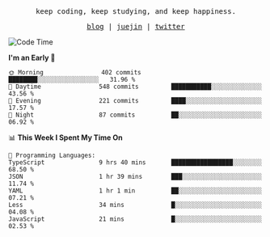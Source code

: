 <p align="center">
  <samp>
    <span>keep coding, keep studying, and keep happiness.</span>
  </samp>
</p>

<p align="center">
  <samp>
    <a href="https://deweyou.me">blog</a>  |
    <a href="https://juejin.cn/user/4309700183594366">juejin</a> |
    <a href="https://twitter.com/ouduidui">twitter</a>
  </samp>
</p>

<!--START_SECTION:waka-->
![Code Time](http://img.shields.io/badge/Code%20Time-5%2C238%20hrs%209%20mins-blue)

**I'm an Early 🐤** 

```text
🌞 Morning                402 commits         ████████░░░░░░░░░░░░░░░░░   31.96 % 
🌆 Daytime                548 commits         ███████████░░░░░░░░░░░░░░   43.56 % 
🌃 Evening                221 commits         ████░░░░░░░░░░░░░░░░░░░░░   17.57 % 
🌙 Night                  87 commits          ██░░░░░░░░░░░░░░░░░░░░░░░   06.92 % 
```


📊 **This Week I Spent My Time On** 

```text
💬 Programming Languages: 
TypeScript               9 hrs 40 mins       █████████████████░░░░░░░░   68.50 % 
JSON                     1 hr 39 mins        ███░░░░░░░░░░░░░░░░░░░░░░   11.74 % 
YAML                     1 hr 1 min          ██░░░░░░░░░░░░░░░░░░░░░░░   07.21 % 
Less                     34 mins             █░░░░░░░░░░░░░░░░░░░░░░░░   04.08 % 
JavaScript               21 mins             █░░░░░░░░░░░░░░░░░░░░░░░░   02.53 % 
```


<!--END_SECTION:waka-->
